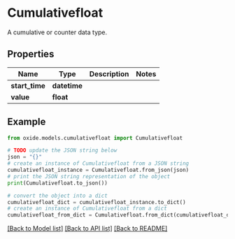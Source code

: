 # Cumulativefloat

A cumulative or counter data type.

## Properties

Name | Type | Description | Notes
------------ | ------------- | ------------- | -------------
**start_time** | **datetime** |  | 
**value** | **float** |  | 

## Example

```python
from oxide.models.cumulativefloat import Cumulativefloat

# TODO update the JSON string below
json = "{}"
# create an instance of Cumulativefloat from a JSON string
cumulativefloat_instance = Cumulativefloat.from_json(json)
# print the JSON string representation of the object
print(Cumulativefloat.to_json())

# convert the object into a dict
cumulativefloat_dict = cumulativefloat_instance.to_dict()
# create an instance of Cumulativefloat from a dict
cumulativefloat_from_dict = Cumulativefloat.from_dict(cumulativefloat_dict)
```
[[Back to Model list]](../README.md#documentation-for-models) [[Back to API list]](../README.md#documentation-for-api-endpoints) [[Back to README]](../README.md)


